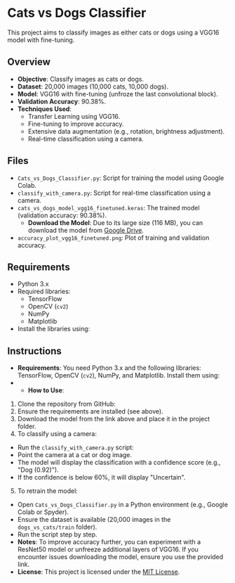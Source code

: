 # Cats vs Dogs Classifier

This project aims to classify images as either cats or dogs using a VGG16 model with fine-tuning.

## Overview
- **Objective**: Classify images as cats or dogs.
- **Dataset**: 20,000 images (10,000 cats, 10,000 dogs).
- **Model**: VGG16 with fine-tuning (unfroze the last convolutional block).
- **Validation Accuracy**: 90.38%.
- **Techniques Used**:
  - Transfer Learning using VGG16.
  - Fine-tuning to improve accuracy.
  - Extensive data augmentation (e.g., rotation, brightness adjustment).
  - Real-time classification using a camera.

## Files
- `Cats_vs_Dogs_Classifier.py`: Script for training the model using Google Colab.
- `classify_with_camera.py`: Script for real-time classification using a camera.
- `cats_vs_dogs_model_vgg16_finetuned.keras`: The trained model (validation accuracy: 90.38%).  
  - **Download the Model**: Due to its large size (116 MB), you can download the model from [Google Drive](https://drive.google.com/file/d/1fGvzr3ZQXqDpoTHi_C-RHyLdFzq3gRnL/view?usp=drive_link).
- `accuracy_plot_vgg16_finetuned.png`: Plot of training and validation accuracy.

## Requirements
- Python 3.x
- Required libraries:
  - TensorFlow
  - OpenCV (`cv2`)
  - NumPy
  - Matplotlib
- Install the libraries using:

## Instructions
- **Requirements**: You need Python 3.x and the following libraries: TensorFlow, OpenCV (`cv2`), NumPy, and Matplotlib. Install them using:
- - **How to Use**:
1. Clone the repository from GitHub:
2. Ensure the requirements are installed (see above).
3. Download the model from the link above and place it in the project folder.
4. To classify using a camera:
- Run the `classify_with_camera.py` script:
- Point the camera at a cat or dog image.
- The model will display the classification with a confidence score (e.g., "Dog (0.92)").
- If the confidence is below 60%, it will display "Uncertain".
5. To retrain the model:
- Open `Cats_vs_Dogs_Classifier.py` in a Python environment (e.g., Google Colab or Spyder).
- Ensure the dataset is available (20,000 images in the `dogs_vs_cats/train` folder).
- Run the script step by step.
- **Notes**: To improve accuracy further, you can experiment with a ResNet50 model or unfreeze additional layers of VGG16. If you encounter issues downloading the model, ensure you use the provided link.
- **License**: This project is licensed under the [MIT License](LICENSE).
